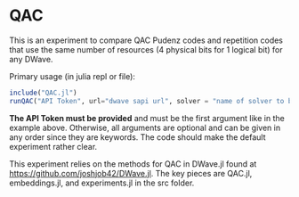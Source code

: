 # QAC

This is an experiment to compare QAC Pudenz codes and repetition codes that use the same number of resources (4 physical bits for 1 logical bit) for any DWave.

Primary usage (in julia repl or file):
  ```julia
  include("QAC.jl")
  runQAC("API Token", url="dwave sapi url", solver = "name of solver to be used", problem_size = "size of problem to be tested... at most 1/4 the size of the physical graph", ...)
  ```
  
**The API Token must be provided** and must be the first argument like in the example above. Otherwise, all arguments are optional and can be given in any order since they are keywords. The code should make the default experiment rather clear.

This experiment relies on the methods for QAC in DWave.jl found at https://github.com/joshjob42/DWave.jl. The key pieces are QAC.jl, embeddings.jl, and experiments.jl in the src folder.
